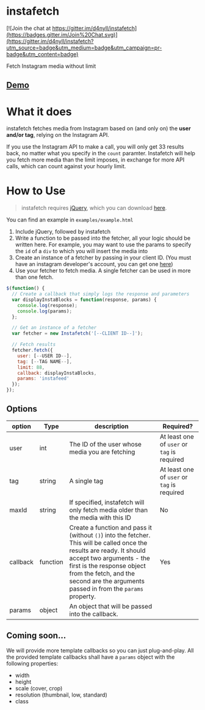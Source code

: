 # instafetch

[![Join the chat at https://gitter.im/d4nyll/instafetch](https://badges.gitter.im/Join%20Chat.svg)](https://gitter.im/d4nyll/instafetch?utm_source=badge&utm_medium=badge&utm_campaign=pr-badge&utm_content=badge)

Fetch Instagram media without limit

## [Demo](http://d4nyll.github.io/instafetch/)

# What it does

instafetch fetches media from Instagram based on (and only on) the **user and/or tag**, relying on the Instagram API.

If you use the Instagram API to make a call, you will only get 33 results back, no matter what you specify in the `count` paramter. Instafetch will help you fetch more media than the limit imposes, in exchange for more API calls, which can count against your hourly limit.

# How to Use

> instafetch requires [jQuery](http://jquery.com/), which you can download [here](http://jquery.com/download/).

You can find an example in `examples/example.html`

1. Include jQuery, followed by instafetch
2. Write a function to be passed into the fetcher, all your logic should be written here. For example, you may want to use the params to specify the `id` of a `div` to which you will insert the media into
3. Create an instance of a fetcher by passing in your client ID. (You must have an instagram developer's account, you can get one [here](http://instagram.com/developer))
4. Use your fetcher to fetch media. A single fetcher can be used in more than one fetch.

```js
$(function() {
  // Create a callback that simply logs the response and parameters
  var displayInstaBlocks = function(response, params) {
    console.log(response);
    console.log(params);
  };

  // Get an instance of a fetcher
  var fetcher = new Instafetch('[--CLIENT ID--]');

  // Fetch results
  fetcher.fetch({
    user: [--USER ID--],
    tag: [--TAG NAME--],
    limit: 88,
    callback: displayInstaBlocks,
    params: 'instafeed'
  });
});
```

## Options

| option   | Type     | description                                                                                                                                                                                                                                                             | Required?                                   |
|----------|----------|-------------------------------------------------------------------------------------------------------------------------------------------------------------------------------------------------------------------------------------------------------------------------|---------------------------------------------|
| user     | int      | The ID of the user whose media you are fetching                                                                                                                                                                                                                         | At least one of `user` or `tag` is required |
| tag      | string   | A single tag                                                                                                                                                                                                                                                            | At least one of `user` or `tag` is required |
| maxId    | string   | If specified, instafetch will only fetch media older than the media with this ID                                                                                                                                                                                        | No                                          |
| callback | function | Create a function and pass it (without `()`) into the fetcher. This will be called once the results are ready. It should accept two arguments - the first is the response object from the fetch, and the second are the arguments passed in from the `params` property. | Yes                                         |
| params   | object   | An object that will be passed into the callback.                                                                                                                                                                                                                        |                                             |

## Coming soon...

We will provide more template callbacks so you can just plug-and-play. All the provided template callbacks shall have a `params` object with the following properties:

* width
* height
* scale (cover, crop)
* resolution (thumbnail, low, standard)
* class

